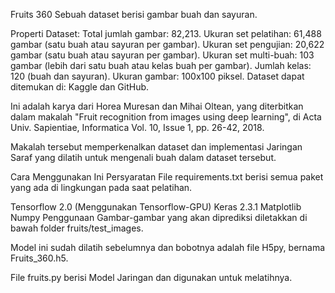 Fruits 360
Sebuah dataset berisi gambar buah dan sayuran.

Properti Dataset:
Total jumlah gambar: 82,213.
Ukuran set pelatihan: 61,488 gambar (satu buah atau sayuran per gambar).
Ukuran set pengujian: 20,622 gambar (satu buah atau sayuran per gambar).
Ukuran set multi-buah: 103 gambar (lebih dari satu buah atau kelas buah per gambar).
Jumlah kelas: 120 (buah dan sayuran).
Ukuran gambar: 100x100 piksel.
Dataset dapat ditemukan di: Kaggle dan GitHub.

Ini adalah karya dari Horea Muresan dan Mihai Oltean, yang diterbitkan dalam makalah "Fruit recognition from images using deep learning", di Acta Univ. Sapientiae, Informatica Vol. 10, Issue 1, pp. 26-42, 2018.

Makalah tersebut memperkenalkan dataset dan implementasi Jaringan Saraf yang dilatih untuk mengenali buah dalam dataset tersebut.

Cara Menggunakan Ini
Persyaratan
File requirements.txt berisi semua paket yang ada di lingkungan pada saat pelatihan.

Tensorflow 2.0 (Menggunakan Tensorflow-GPU)
Keras 2.3.1
Matplotlib
Numpy
Penggunaan
Gambar-gambar yang akan diprediksi diletakkan di bawah folder fruits/test_images.

Model ini sudah dilatih sebelumnya dan bobotnya adalah file H5py, bernama Fruits_360.h5.

File fruits.py berisi Model Jaringan dan digunakan untuk melatihnya.
